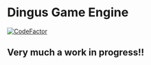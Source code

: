 # Dingus Game Engine
[![CodeFactor](https://www.codefactor.io/repository/github/pog7776/dingusengine/badge)](https://www.codefactor.io/repository/github/pog7776/dingusengine)
## Very much a work in progress!!
